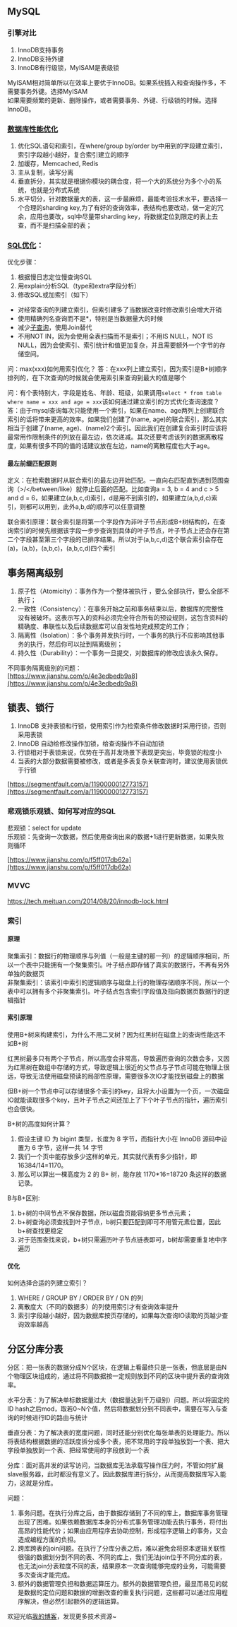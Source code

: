 
## MySQL
### 引擎对比
1. InnoDB支持事务
2. InnoDB支持外键
3. InnoDB有行级锁，MyISAM是表级锁

MyISAM相对简单所以在效率上要优于InnoDB。如果系统插入和查询操作多，不需要事务外键。选择MyISAM  
如果需要频繁的更新、删除操作，或者需要事务、外键、行级锁的时候。选择InnoDB。

### [数据库性能优化](https://www.zhihu.com/question/19719997)
1. 优化SQL语句和索引，在where/group by/order by中用到的字段建立索引，索引字段越小越好，复合索引建立的顺序
2. 加缓存，Memcached, Redis
3. 主从复制，读写分离
4. 垂直拆分，其实就是根据你模块的耦合度，将一个大的系统分为多个小的系统，也就是分布式系统
5. 水平切分，针对数据量大的表，这一步最麻烦，最能考验技术水平，要选择一个合理的sharding key,为了有好的查询效率，表结构也要改动，做一定的冗余，应用也要改，sql中尽量带sharding key，将数据定位到限定的表上去查，而不是扫描全部的表；

### [SQL优化](https://www.imooc.com/video/3711)：
优化步骤：

1. 根据慢日志定位慢查询SQL
2. 用explain分析SQL（type和extra字段分析）
3. 修改SQL或加索引（如下）

* 对经常查询的列建立索引，但索引建多了当数据改变时修改索引会增大开销
* 使用精确列名查询而不是*，特别是当数据量大的时候
* 减少[子查询](http://www.cnblogs.com/zhengyun_ustc/p/slowquery3.html)，使用Join替代
* 不用NOT IN，因为会使用全表扫描而不是索引；不用IS NULL，NOT IS NULL，因为会使索引、索引统计和值更加复杂，并且需要额外一个字节的存储空间。

问：max(xxx)如何用索引优化？
答：在xxx列上建立索引，因为索引是B+树顺序排列的，在下次查询的时候就会使用索引来查询到最大的值是哪个

问：有个表特别大，字段是姓名、年龄、班级，如果调用`select * from table where name = xxx and age = xxx`该如何通过建立索引的方式优化查询速度？  
答：由于mysql查询每次只能使用一个索引，如果在name、age两列上创建联合索引的话将带来更高的效率。如果我们创建了(name, age)的联合索引，那么其实相当于创建了(name, age)、(name)2个索引。因此我们在创建复合索引时应该将最常用作限制条件的列放在最左边，依次递减。其次还要考虑该列的数据离散程度，如果有很多不同的值的话建议放在左边，name的离散程度也大于age。

#### 最左前缀匹配原则
定义：在检索数据时从联合索引的最左边开始匹配。一直向右匹配直到遇到范围查询（>/</between/like）就停止后面的匹配。比如查询a = 3, b = 4 and c > 5 and d = 6，如果建立(a,b,c,d)索引，d是用不到索引的，如果建立(a,b,d,c)索引，则都可以用到，此外a,b,d的顺序可以任意调整

联合索引原理：联合索引是将第一个字段作为非叶子节点形成B+树结构的，在查询索引的时候先根据该字段一步步查询到具体的叶子节点，叶子节点上还会存在第二个字段甚至第三个字段的已排序结果。所以对于(a,b,c,d)这个联合索引会存在(a)，(a,b)，(a,b,c)，(a,b,c,d)四个索引

## 事务隔离级别
1. 原子性（Atomicity）：事务作为一个整体被执行 ，要么全部执行，要么全部不执行；
2. 一致性（Consistency）：在事务开始之前和事务结束以后，数据库的完整性没有被破坏。这表示写入的资料必须完全符合所有的预设规则，这包含资料的精确度、串联性以及后续数据库可以自发性地完成预定的工作；
3. 隔离性（Isolation）：多个事务并发执行时，一个事务的执行不应影响其他事务的执行，然后你可以扯到隔离级别；
4. 持久性（Durability）：一个事务一旦提交，对数据库的修改应该永久保存。

不同事务隔离级别的问题：  
[https://www.jianshu.com/p/4e3edbedb9a8](https://www.jianshu.com/p/4e3edbedb9a8)

## 锁表、锁行
1. InnoDB 支持表锁和行锁，使用索引作为检索条件修改数据时采用行锁，否则采用表锁
2. InnoDB 自动给修改操作加锁，给查询操作不自动加锁
3. 行锁相对于表锁来说，优势在于高并发场景下表现更突出，毕竟锁的粒度小
4. 当表的大部分数据需要被修改，或者是多表复杂关联查询时，建议使用表锁优于行锁

[https://segmentfault.com/a/1190000012773157](https://segmentfault.com/a/1190000012773157)

### 悲观锁乐观锁、如何写对应的SQL
悲观锁：select for update  
乐观锁：先查询一次数据，然后使用查询出来的数据+1进行更新数据，如果失败则循环  

[https://www.jianshu.com/p/f5ff017db62a](https://www.jianshu.com/p/f5ff017db62a)

### MVVC
https://tech.meituan.com/2014/08/20/innodb-lock.html

### 索引
#### 原理
聚集索引：数据行的物理顺序与列值（一般是主键的那一列）的逻辑顺序相同，所以一个表中只能拥有一个聚集索引。叶子结点即存储了真实的数据行，不再有另外单独的数据页  
非聚集索引：该索引中索引的逻辑顺序与磁盘上行的物理存储顺序不同，所以一个表中可以拥有多个非聚集索引。叶子结点包含索引字段值及指向数据页数据行的逻辑指针  

#### 索引原理
使用B+树来构建索引，为什么不用二叉树？因为红黑树在磁盘上的查询性能远不如B+树

红黑树最多只有两个子节点，所以高度会非常高，导致遍历查询的次数会多，又因为红黑树在数组中存储的方式，导致逻辑上很近的父节点与子节点可能在物理上很远，导致无法使用磁盘预读的局部性原理，需要很多次IO才能找到磁盘上的数据

但B+树一个节点中可以存储很多个索引的key，且将大小设置为一个页，一次磁盘IO就能读取很多个key，且叶子节点之间还加上了下个叶子节点的指针，遍历索引也会很快。

B+树的高度如何计算？
1. 假设主键 ID 为 bigint 类型，长度为 8 字节，而指针大小在 InnoDB 源码中设置为 6 字节，这样一共 14 字节
2. 我们一个页中能存放多少这样的单元，其实就代表有多少指针，即 16384/14=1170。
3. 那么可以算出一棵高度为 2 的 B+ 树，能存放 1170*16=18720 条这样的数据记录。

B与B+区别:
1. b+树的中间节点不保存数据，所以磁盘页能容纳更多节点元素；
2. b+树查询必须查找到叶子节点，b树只要匹配到即可不用管元素位置，因此b+树查找更稳定
3. 对于范围查找来说，b+树只需遍历叶子节点链表即可，b树却需要重复地中序遍历

#### 优化
如何选择合适的列建立索引？

1. WHERE / GROUP BY / ORDER BY / ON 的列
2. 离散度大（不同的数据多）的列使用索引才有查询效率提升
3. 索引字段越小越好，因为数据库按页存储的，如果每次查询IO读取的页越少查询效率越高

## 分区分库分表
分区：把一张表的数据分成N个区块，在逻辑上看最终只是一张表，但底层是由N个物理区块组成的，通过将不同数据按一定规则放到不同的区块中提升表的查询效率。

水平分表：为了解决单标数据量过大（数据量达到千万级别）问题。所以将固定的ID hash之后mod，取若0~N个值，然后将数据划分到不同表中，需要在写入与查询的时候进行ID的路由与统计

垂直分表：为了解决表的宽度问题，同时还能分别优化每张单表的处理能力。所以将表结构根据数据的活跃度拆分成多个表，把不常用的字段单独放到一个表、把大字段单独放到一个表、把经常使用的字段放到一个表

分库：面对高并发的读写访问，当数据库无法承载写操作压力时，不管如何扩展slave服务器，此时都没有意义了。因此数据库进行拆分，从而提高数据库写入能力，这就是分库。

问题：

1. 事务问题。在执行分库之后，由于数据存储到了不同的库上，数据库事务管理出现了困难。如果依赖数据库本身的分布式事务管理功能去执行事务，将付出高昂的性能代价；如果由应用程序去协助控制，形成程序逻辑上的事务，又会造成编程方面的负担。
2. 跨库跨表的join问题。在执行了分库分表之后，难以避免会将原本逻辑关联性很强的数据划分到不同的表、不同的库上，我们无法join位于不同分库的表，也无法join分表粒度不同的表，结果原本一次查询能够完成的业务，可能需要多次查询才能完成。
3. 额外的数据管理负担和数据运算压力。额外的数据管理负担，最显而易见的就是数据的定位问题和数据的增删改查的重复执行问题，这些都可以通过应用程序解决，但必然引起额外的逻辑运算。

欢迎光临[我的博客](http://www.wangtianyi.top/?utm_source=github&utm_medium=github)，发现更多技术资源~
